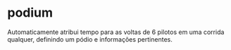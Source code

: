 # podium
Automaticamente atribui tempo para as voltas de 6 pilotos em uma corrida qualquer, definindo um pódio e informações pertinentes.
